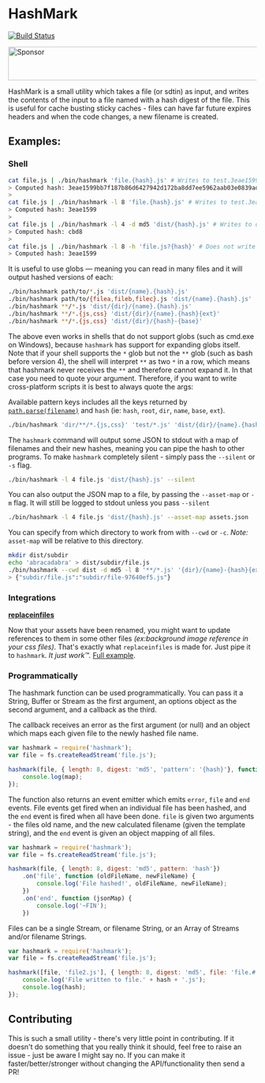 # HashMark

[![Build Status](https://travis-ci.org/keithamus/hashmark.svg)](https://travis-ci.org/keithamus/hashmark)

<a target='_blank' rel='nofollow' href='https://app.codesponsor.io/link/ygkcNhfZ9nTDeVM6P8LSGn1C/keithamus/hashmark'>  <img alt='Sponsor' width='888' height='68' src='https://app.codesponsor.io/embed/ygkcNhfZ9nTDeVM6P8LSGn1C/keithamus/hashmark.svg' /></a>

HashMark is a small utility which takes a file (or sdtin) as input, and writes
the contents of the input to a file named with a hash digest of the file. This
is useful for cache busting sticky caches - files can have far future expires
headers and when the code changes, a new filename is created.

## Examples:

### Shell

```bash
cat file.js | ./bin/hashmark 'file.{hash}.js' # Writes to test.3eae1599bb7f187b86d6427942d172ba8dd7ee5962aab03e0839ad9d59c37eb0.js
> Computed hash: 3eae1599bb7f187b86d6427942d172ba8dd7ee5962aab03e0839ad9d59c37eb0
>
cat file.js | ./bin/hashmark -l 8 'file.{hash}.js' # Writes to test.3eae1599.js
> Computed hash: 3eae1599
>
cat file.js | ./bin/hashmark -l 4 -d md5 'dist/{hash}.js' # Writes to dist/cbd8.js
> Computed hash: cbd8
>
cat file.js | ./bin/hashmark -l 8 -h 'file.js?{hash}' # Does not write to file. Only computes hash. Can be used for query parameter cache busting (file.js?3eae1599)
> Computed hash: 3eae1599
```

It is useful to use globs — meaning you can read in many files and it will output
hashed versions of each:

```bash
./bin/hashmark path/to/*.js 'dist/{name}.{hash}.js'
./bin/hashmark path/to/{filea,fileb,filec}.js 'dist/{name}.{hash}.js'
./bin/hashmark **/*.js 'dist/{dir}/{name}.{hash}.js'
./bin/hashmark **/*.{js,css} 'dist/{dir}/{name}.{hash}{ext}'
./bin/hashmark **/*.{js,css} 'dist/{dir}/{hash}-{base}'
```

The above even works in shells that do not support globs (such as cmd.exe on
Windows), because `hashmark` has support for expanding globs itself. Note that
if your shell supports the `*` glob but not the `**` glob (such as bash before
version 4), the shell will interpret `**` as two `*` in a row, which means that
hashmark never receives the `**` and therefore cannot expand it. In that case
you need to quote your argument. Therefore, if you want to write cross-platform
scripts it is best to always quote the args:

Available pattern keys includes all the keys returned by [`path.parse(filename)`](https://nodejs.org/api/path.html#path_path_parse_pathstring) and `hash` (ie: `hash`, `root`, `dir`, `name`, `base`, `ext`).

```bash
./bin/hashmark 'dir/**/*.{js,css}' 'test/*.js' 'dist/{dir}/{name}.{hash}{ext}'
```

The `hashmark` command will output some JSON to stdout with a map of filenames
and their new hashes, meaning you can pipe the hash to other programs. To make
`hashmark` completely silent - simply pass the `--silent` or `-s` flag.

```bash
./bin/hashmark -l 4 file.js 'dist/{hash}.js' --silent
```

You can also output the JSON map to a file, by passing the `--asset-map` or `-m`
flag. It will still be logged to stdout unless you pass `--silent`

```bash
./bin/hashmark -l 4 file.js 'dist/{hash}.js' --asset-map assets.json
```

You can specify from which directory to work from with `--cwd` or `-c`. _Note:_ `asset-map` will be relative to this directory.

```bash
mkdir dist/subdir
echo 'abracadabra' > dist/subdir/file.js
./bin/hashmark --cwd dist -d md5 -l 8 '**/*.js' '{dir}/{name}-{hash}{ext}'
> {"subdir/file.js":"subdir/file-97640ef5.js"}
```

### Integrations

**[replaceinfiles](https://github.com/songkick/replaceinfiles)**

Now that your assets have been renamed, you might want to update references to them in some other files _(ex:background image reference in your css files)_. That's exactly what `replaceinfiles` is made for. Just pipe it to `hashmark`. _It just work™._ [Full example](https://github.com/songkick/replaceinfiles/tree/master/examples/hashmark).

### Programmatically

The hashmark function can be used programmatically. You can pass it a String,
Buffer or Stream as the first argument, an options object as the second
argument, and a callback as the third.

The callback receives an error as the first argument (or null) and an object
which maps each given file to the newly hashed file name.

```js
var hashmark = require('hashmark');
var file = fs.createReadStream('file.js');

hashmark(file, { length: 8, digest: 'md5', 'pattern': '{hash}'}, function (err, map) {
    console.log(map);
});
```

The function also returns an event emitter which emits `error`, `file` and `end`
events. File events get fired when an individual file has been hashed, and the
`end` event is fired when all have been done. `file` is given two arguments -
the files old name, and the new calculated filename (given the template string),
and the `end` event is given an object mapping of all files.

```js
var hashmark = require('hashmark');
var file = fs.createReadStream('file.js');

hashmark(file, { length: 8, digest: 'md5', pattern: 'hash'})
    .on('file', function (oldFileName, newFileName) {
        console.log('File hashed!', oldFileName, newFileName);
    })
    .on('end', function (jsonMap) {
        console.log('~FIN');
    })
```

Files can be a single Stream, or filename String, or an Array of Streams and/or
filename Strings.

```js
var hashmark = require('hashmark');
var file = fs.createReadStream('file.js');

hashmark([file, 'file2.js'], { length: 8, digest: 'md5', file: 'file.#.js'}, function (err, hash) {
    console.log('File written to file.' + hash + '.js');
    console.log(hash);
});
```

## Contributing

This is such a small utility - there's very little point in contributing. If it
doesn't do something that you really think it should, feel free to raise an
issue - just be aware I might say no. If you can make it faster/better/stronger
without changing the API/functionality then send a PR!
